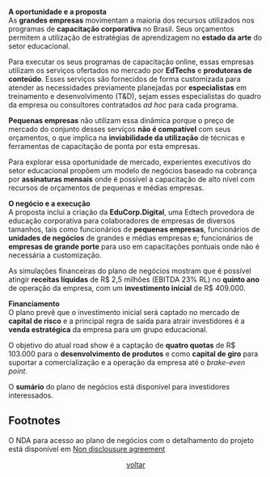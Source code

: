 <a name="pitch"></a> 

**A oportunidade e a proposta** <br>
As **grandes empresas** movimentam a maioria dos recursos utilizados nos programas de **capacitação corporativa** no Brasil. Seus orçamentos permitem a utilização de estratégias de aprendizagem no **estado da arte** do setor educacional. 

Para executar os seus programas de capacitação online, essas empresas utilizam os serviços ofertados no mercado por **EdTechs** e **produtoras de conteúdo**. Esses serviços são fornecidos de forma customizada para atender as necessidades previamente planejadas por **especialistas** em treinamento e desenvolvimento (T&D), sejam esses especialistas do quadro da empresa ou consultores contratados *ad hoc* para cada programa. 

**Pequenas empresas** não utilizam essa dinâmica porque o preço de mercado do conjunto desses serviços **não é compatível** com seus orçamentos, o que implica na **inviabilidade da utilização** de técnicas e ferramentas de capacitação de ponta por esta empresas.

Para explorar essa oportunidade de mercado, experientes executivos do setor educacional propõem um modelo de negócios baseado na cobrança por **assinaturas mensais** onde é possível a capacitação de alto nível com recursos de orçamentos de pequenas e médias empresas.

**O negócio e a execução** <br>
A proposta inclui a criação da **EduCorp.Digital**, uma Edtech provedora de educação corporativa para colaboradores de empresas de diversos tamanhos, tais como funcionários de **pequenas empresas**, funcionários de **unidades de negócios** de grandes e médias empresas e; funcionários de **empresas de grande porte** para uso em capacitações pontuais onde não é necessária a customização.

As simulações financeiras do plano de negócios mostram que é possível atingir **receitas líquidas** de R$ 2,5 milhões (EBITDA 23% RL) no **quinto ano** de operação da empresa, com um **investimento inicial** de R$ 409.000. 

**Financiamento** <br>
O plano prevê que o investimento inicial será captado no mercado de **capital de risco** e a principal regra de saída para atrair investidores é a **venda estratégica** da empresa para um grupo educacional. 

O objetivo do atual road show é a captação de **quatro quotas** de R$ 103.000 para o **desenvolvimento de produtos** e como **capital de giro** para suportar a comercialização e a operação da empresa até o *brake-even point*.

O **sumário** do plano de negócios está disponível para investidores interessados. <br>

## Footnotes 
O NDA para acesso ao plano de negócios com o detalhamento do projeto está disponível em <a href="http://bit.ly/NDA-OpenPBL">Non disclousure agreement</a>

<p align="center"><a href="#pitch">voltar</a></p>
